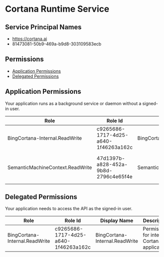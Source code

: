# Cortana Runtime Service
## Service Principal Names
- https://cortana.ai
- 81473081-50b9-469a-b9d8-303109583ecb

 ## Permissions
- [Application Permissions](#application-permissions)
- [Delegated Permissions](#delegated-permissions)

## Application Permissions
Your application runs as a background service or daemon without a signed-in user.

| Role | Role Id | Display Name | Description |
|---|---|---|---|
| BingCortana-Internal.ReadWrite | c9265686-1717-4d25-a640-1f46263a162c | BingCortana-Internal.ReadWrite | Permission for internal Cortana applications |
| SemanticMachineContext.ReadWrite | 47d1397b-a828-452a-9b8d-2796c4e65f4e | SemanticMachineContext.ReadWrite | Scope for Semantic Machines context access |

## Delegated Permissions
Your application needs to access the API as the signed-in user. 

| Role | Role Id | Display Name | Description |
|---|---|---|---|
| BingCortana-Internal.ReadWrite | c9265686-1717-4d25-a640-1f46263a162c | BingCortana-Internal.ReadWrite | Permission for internal Cortana applications |


